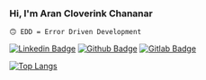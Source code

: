 ### Hi, I'm Aran Cloverink Chananar 
`🙃 EDD = Error Driven Development`

[![Linkedin Badge](https://img.shields.io/badge/-cloverink-blue?style=flat&logo=Linkedin&logoColor=white)](https://th.linkedin.com/in/cloverink)
[![Github Badge](https://img.shields.io/badge/-cloverink-24292e?style=flat&logo=Github&logoColor=white)](https://github.com/cloverink)
[![Gitlab Badge](https://img.shields.io/badge/-cloverink-24292e?style=flat&logo=Gitlab&logoColor=white)](https://gitlab.com/cloverink)

[![Top Langs](https://github-readme-stats.vercel.app/api/top-langs/?username=cloverink&layout=compact&theme=codeSTACKr)](https://github.com/cloverink)
